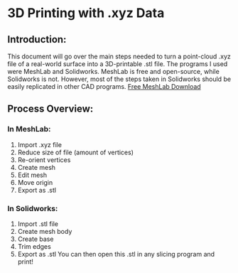 # 3D Printing with .xyz Data
## Introduction:
This document will go over the main steps needed to turn a point-cloud .xyz file of a real-world surface into a 3D-printable .stl file. The programs I used were MeshLab and Solidworks. MeshLab is free and open-source, while Solidworks is not. However, most of the steps taken in Solidworks should be easily replicated in other CAD programs. 
[Free MeshLab Download](https://www.meshlab.net/)
## Process Overview:
### In MeshLab:
1. Import .xyz file
2. Reduce size of file (amount of vertices)
3. Re-orient vertices
4. Create mesh
5. Edit mesh
6. Move origin
7. Export as .stl
### In Solidworks:
1. Import .stl file
2. Create mesh body
3. Create base
4. Trim edges
5. Export as .stl
You can then open this .stl in any slicing program and print!
